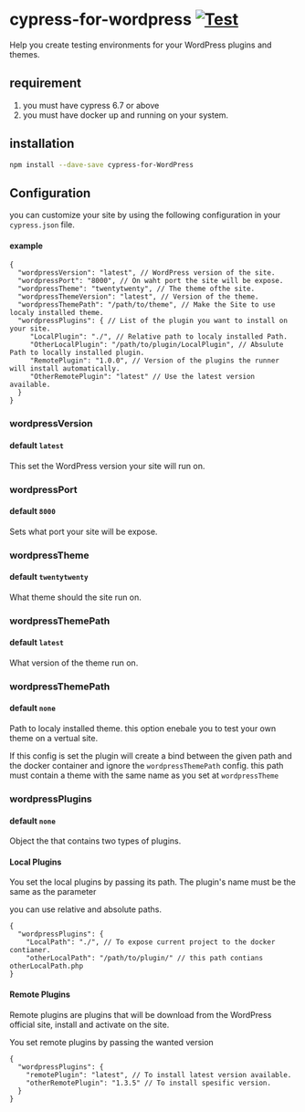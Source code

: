 # cypress-for-wordpress [![Test](https://github.com/OmriBarZik/cywp/actions/workflows/tests.yml/badge.svg)](https://github.com/OmriBarZik/cywp/actions/workflows/tests.yml)
Help you create testing environments for your WordPress plugins and themes.
## requirement
1. you must have cypress 6.7 or above
2. you must have docker up and running on your system.
## installation
```bash
npm install --dave-save cypress-for-WordPress
```

## Configuration
you can customize your site by using the following configuration in your `cypress.json` file.
#### example
```jsonc
{
  "wordpressVersion": "latest", // WordPress version of the site.
  "wordpressPort": "8000", // On waht port the site will be expose.
  "wordpressTheme": "twentytwenty", // The theme ofthe site.
  "wordpressThemeVersion": "latest", // Version of the theme.
  "wordpressThemePath": "/path/to/theme", // Make the Site to use localy installed theme.
  "wordpressPlugins": { // List of the plugin you want to install on your site.
     "LocalPlugin": "./", // Relative path to localy installed Path.
     "OtherLocalPlugin": "/path/to/plugin/LocalPlugin", // Absulute Path to locally installed plugin.
     "RemotePlugin": "1.0.0", // Version of the plugins the runner will install automatically.
     "OtherRemotePlugin": "latest" // Use the latest version available.
  }
}
```
### wordpressVersion
#### default `latest`
This set the WordPress version your site will run on. 
### wordpressPort
#### default `8000`
Sets what port your site will be expose.
### wordpressTheme
#### default `twentytwenty`
What theme should the site run on.
### wordpressThemePath
#### default `latest`
What version of the theme run on.
### wordpressThemePath
#### default `none`
Path to localy installed theme.
this option enebale you to test your own theme on a vertual site.

If this config is set the plugin will create a bind between the given path and the docker container and ignore the `wordpressThemePath` config. 
this path must contain a theme with the same name as you set at `wordpressTheme`
### wordpressPlugins
#### default `none`
Object the that contains two types of plugins.
#### Local Plugins
You set the local plugins by passing its path. The plugin's name must be the same as the parameter

you can use relative and absolute paths. 
```jsonc
{
  "wordpressPlugins": {
    "LocalPath": "./", // To expose current project to the docker contianer.
    "otherLocalPath": "/path/to/plugin/" // this path contians otherLocalPath.php
}
```

#### Remote Plugins
Remote plugins are plugins that will be download from the WordPress official site, install and activate on the site.

You set remote plugins by passing the wanted version
```jsonc
{
  "wordpressPlugins": {
    "remotePlugin": "latest", // To install latest version available. 
    "otherRemotePlugin": "1.3.5" // To install spesific version.
  }
}
```
